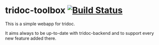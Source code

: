 # tridoc-toolbox [![Build Status](https://travis-ci.org/tridoc/tridoc-toolbox.svg?branch=master)](https://travis-ci.org/tridoc/tridoc-toolbox)

This is a simple webapp for tridoc.

It aims always to be up-to-date with tridoc-backend and to support every new feature added there.

